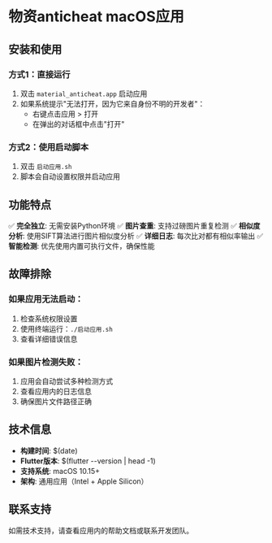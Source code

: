 # 物资anticheat macOS应用

## 安装和使用

### 方式1：直接运行
1. 双击 `material_anticheat.app` 启动应用
2. 如果系统提示"无法打开，因为它来自身份不明的开发者"：
   - 右键点击应用 > 打开
   - 在弹出的对话框中点击"打开"

### 方式2：使用启动脚本
1. 双击 `启动应用.sh`
2. 脚本会自动设置权限并启动应用

## 功能特点

✅ **完全独立**: 无需安装Python环境
✅ **图片查重**: 支持过磅图片重复检测
✅ **相似度分析**: 使用SIFT算法进行图片相似度分析
✅ **详细日志**: 每次比对都有相似率输出
✅ **智能检测**: 优先使用内置可执行文件，确保性能

## 故障排除

### 如果应用无法启动：
1. 检查系统权限设置
2. 使用终端运行：`./启动应用.sh`
3. 查看详细错误信息

### 如果图片检测失败：
1. 应用会自动尝试多种检测方式
2. 查看应用内的日志信息
3. 确保图片文件路径正确

## 技术信息

- **构建时间**: $(date)
- **Flutter版本**: $(flutter --version | head -1)
- **支持系统**: macOS 10.15+
- **架构**: 通用应用（Intel + Apple Silicon）

## 联系支持

如需技术支持，请查看应用内的帮助文档或联系开发团队。

